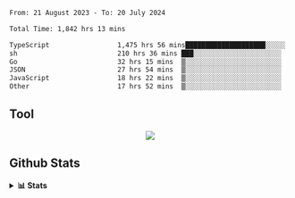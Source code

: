 <!--START_SECTION:waka-->

```txt
From: 21 August 2023 - To: 20 July 2024

Total Time: 1,842 hrs 13 mins

TypeScript                 1,475 hrs 56 mins████████████████████░░░░░   80.12 %
sh                         210 hrs 36 mins ███░░░░░░░░░░░░░░░░░░░░░░   11.43 %
Go                         32 hrs 15 mins  ▒░░░░░░░░░░░░░░░░░░░░░░░░   01.75 %
JSON                       27 hrs 54 mins  ▒░░░░░░░░░░░░░░░░░░░░░░░░   01.51 %
JavaScript                 18 hrs 22 mins  ▒░░░░░░░░░░░░░░░░░░░░░░░░   01.00 %
Other                      17 hrs 52 mins  ▒░░░░░░░░░░░░░░░░░░░░░░░░   00.97 %
```

<!--END_SECTION:waka-->

## Tool
<p align="center">
  <a href="https://github.com/chaninlaw">
    <img src="https://skillicons.dev/icons?i=js,typescript,express,nodejs,react,next,postgres,mongodb,html,css,styledcomponents,tailwind,materialui,figma,git,github&perline=8" />
  </a>
</p>

## Github Stats
<details close>
  <summary><b>📊 Stats</b></summary>
  <div align = "center">
    
<picture>
  <source
    srcset="https://github-readme-stats.vercel.app/api?username=chaninlaw&show_icons=true&theme=dark"
    media="(prefers-color-scheme: dark)"
  />
  <source
    srcset="https://github-readme-stats.vercel.app/api?username=chaninlaw&show_icons=true"
    media="(prefers-color-scheme: light), (prefers-color-scheme: no-preference)"
  />
  <img src="https://github-readme-stats.vercel.app/api?username=chaninlaw&show_icons=true" />
</picture>
    
<picture>
  <source
    srcset="https://github-readme-stats.vercel.app/api/top-langs/?username=chaninlaw&layout=donut&theme=dark"
    media="(prefers-color-scheme: dark)"
  />
  <source
    srcset="https://github-readme-stats.vercel.app/api/top-langs/?username=chaninlaw&layout=donut"
    media="(prefers-color-scheme: light), (prefers-color-scheme: no-preference)"
  />
  <img src="https://github-readme-stats.vercel.app/api/top-langs/?username=chaninlaw&layout=donut" />
</picture>
    
  </div>
  
</details>

